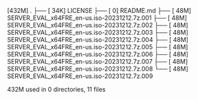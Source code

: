 [432M]  .
├── [ 34K]  LICENSE
├── [   0]  README.md
├── [ 48M]  SERVER_EVAL_x64FRE_en-us.iso-20231212.7z.001
├── [ 48M]  SERVER_EVAL_x64FRE_en-us.iso-20231212.7z.002
├── [ 48M]  SERVER_EVAL_x64FRE_en-us.iso-20231212.7z.003
├── [ 48M]  SERVER_EVAL_x64FRE_en-us.iso-20231212.7z.004
├── [ 48M]  SERVER_EVAL_x64FRE_en-us.iso-20231212.7z.005
├── [ 48M]  SERVER_EVAL_x64FRE_en-us.iso-20231212.7z.006
├── [ 48M]  SERVER_EVAL_x64FRE_en-us.iso-20231212.7z.007
├── [ 48M]  SERVER_EVAL_x64FRE_en-us.iso-20231212.7z.008
└── [ 48M]  SERVER_EVAL_x64FRE_en-us.iso-20231212.7z.009

 432M used in 0 directories, 11 files
